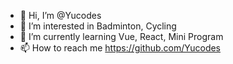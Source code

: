 - 👋 Hi, I’m @Yucodes
- 👀 I’m interested in Badminton, Cycling
- 🌱 I’m currently learning Vue, React, Mini Program
- 📫 How to reach me https://github.com/Yucodes
